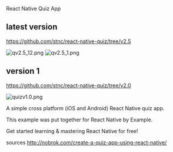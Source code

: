 React Native Quiz App

##  latest version 

https://github.com/stnc/react-native-quiz/tree/v2.5

<img src="https://github.com/stnc/react-native-quiz/blob/v2.5/dummy/qv2.5_12.png?raw=true" alt="qv2.5_12.png">

<img src="https://github.com/stnc/react-native-quiz/blob/v2.5/dummy/qv2.5_1.png?raw=true" alt="qv2.5_1.png">



## version 1 

https://github.com/stnc/react-native-quiz/tree/v2.0

<img src="https://github.com/stnc/react-native-quiz/blob/master/dummy/quizv1.0.png?raw=true" alt="quizv1.0.png">


A simple cross platform (iOS and Android) React Native quiz app. 

This example was put together for React Native by Example. 

Get started learning & mastering React Native for free!

sources 
http://nobrok.com/create-a-quiz-app-using-react-native/

